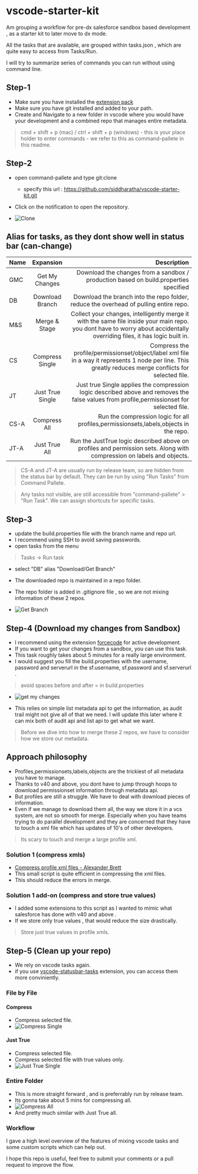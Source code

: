 # vscode-starter-kit
Am grouping a workflow for pre-dx salesforce sandbox based development , as a starter kit to later move to dx mode.

All the tasks that are available, are grouped within tasks.json , which are quite easy to access from Tasks/Run.

I will try to summarize series of commands you can run without using command line.
## Step-1
- Make sure you have installed the [extension pack](https://marketplace.visualstudio.com/items?itemName=siddharatha.schneider-salesforce-developer-extension-pack)
- Make sure you have git installed and added to your path.
- Create and Navigate to a new folder in vscode where you would have your development and a combined repo that manages entire metadata.
> cmd + shift + p (mac) / ctrl + shift + p (windows) - this is your place holder to enter commands - we refer to this as command-pallete in this readme.

## Step-2 
- open command-pallete and type git:clone
    - specify this url : https://github.com/siddharatha/vscode-starter-kit.git
- Click on the notification to open the repository.

- ![Clone](https://raw.githubusercontent.com/siddharatha/vscode-starter-kit-screenshots/master/step1-clone-vscode-starter-kit.gif)

## Alias for tasks, as they dont show well in status bar (can-change)
| Name        | Expansion | Description
| ------------- |:-------------:| -------------:|
| GMC      | Get My Changes | Download the changes from a sandbox / production based on build.properties specified 
| DB      | Download Branch | Download the branch into the repo folder, reduce the overhead of pulling entire repo.
| M&S | Merge & Stage | Collect your changes, intelligently merge it with the same file inside your main repo. you dont have to worry about accidentally overriding files, it has logic built in.
| CS | Compress Single | Compress the profile/permissionset/object/label xml file in a way it represents 1 node per line. This greatly reduces merge conflicts for selected file.
| JT | Just True Single | Just true Single applies the compression logic described above and removes the false values from profile,permissionset for selected file.
| CS-A| Compress All | Run the compression logic for all profiles,permissionsets,labels,objects in the repo.
| JT-A| Just True All | Run the JustTrue logic described above on profiles and permission sets. Along with compression on labels and objects.


> CS-A and JT-A are usually run by release team, so are hidden from the status bar by default. They can be run by using "Run Tasks" from Command Pallete.


> Any tasks not visible, are still accessible from "command-pallete" > "Run Task". We can assign shortcuts for specific tasks.
## Step-3
- update the build.properties file with the branch name and repo url.
- I recommend using SSH to avoid saving passwords.
- open tasks from the menu
> Tasks -> Run task
- select "DB" alias "Download/Get Branch"
- The downloaded repo is maintained in a repo folder. 
- The repo folder is added in .gitignore file , so we are not mixing information of these 2 repos.

- ![Get Branch](https://raw.githubusercontent.com/siddharatha/vscode-starter-kit-screenshots/master/stpe2-clone-branch-you-working-on.gif)

## Step-4 (Download my changes from Sandbox)
- I recommend using the extension [forcecode](https://marketplace.visualstudio.com/items?itemName=JohnAaronNelson.ForceCode) for active development.
- If you want to get your changes from a sandbox, you can use this task. 
- This task roughly takes about 5 minutes for a really large environment. 
- I would suggest you fill the build.properties with the username, password and serverurl in the sf.username, sf.password and sf.serverurl .
> avoid spaces  before and after = in build.properties
- ![get my changes](https://raw.githubusercontent.com/siddharatha/vscode-starter-kit-screenshots/master/stpe3-get-my-changes.gif)

- This relies on simple list metadata api to get the information, as audit trail might not give all of that we need. I will update this later where it can mix both of audit api and list api to get what we want.

> Before we dive into how to merge these 2 repos, we have to consider how we store our metadata.

## Approach philosophy
- Profiles,permissionsets,labels,objects are the trickiest of all metadata you have to manage.
- Thanks to v40 and above, you dont have to jump through hoops to download permissionset information through metadata api.
- But profiles are still a struggle. We have to deal with download pieces of information.
- Even if we manage to download them all, the way we store it in a vcs system, are not so smooth for merge. Especially when you have teams trying to do parallel development and they are concerned that they have to touch a xml file which has updates of 10's of other developers.
> Its scary to touch and merge a large profile xml.

### Solution 1 (compress xmls)
- [Compress profile xml files - Alexander Brett](http://alexander-brett.co.uk/2015/01/15/Compress-your-SFDC-profiles.html)
- This small script is quite efficient in compressing the xml files.
- This should reduce the errors in merge.

### Solution 1 add-on (compress and store true values)
- I added some extensions to this script as I wanted to mimic what salesforce has done with v40 and above .
- If we store only true values , that would reduce the size drastically.
> Store just true values in profile xmls.

## Step-5 (Clean up your repo)

- We rely on vscode tasks again.
- if you use [vscode-statusbar-tasks](https://marketplace.visualstudio.com/items?itemName=GuardRex.status-bar-tasks) extension, you can access them more conviniently.

### File by File
#### Compress
- Compress selected file.
- ![Compress Single](https://raw.githubusercontent.com/siddharatha/vscode-starter-kit-screenshots/master/step4-cs-single.gif)

#### Just True
- Compress selected file.
- Compress selected file with true values only.
- ![Just True Single](https://raw.githubusercontent.com/siddharatha/vscode-starter-kit-screenshots/master/step4-justtrue_single.gif)


### Entire Folder
- This is more straight forward , and is preferrably run by release team.
- Its gonna take about 5 mins for compressing all.
- ![Compress All](https://raw.githubusercontent.com/siddharatha/vscode-starter-kit-screenshots/master/step5-cs-all.gif)
- And pretty much similar with Just True all.


### Workflow
I gave a high level overview of the features of mixing vscode tasks and some custom scripts which can help out.

I hope this repo is useful, feel free to submit your comments or a pull request to improve the flow.